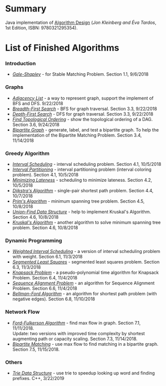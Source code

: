 # Summary
Java implementation of  [Algorithm Design](https://www.amazon.com/Algorithm-Design-Kleinberg-published-Addison-Wesley/dp/B00E31S1LW/ref=sr_1_5?ie=UTF8&qid=1537642967&sr=8-5&keywords=Algorithm+Design) (*Jon Kleinberg and Éva Tardos*, 1st Edition, ISBN: 9780321295354).

# List of Finished Algorithms
### Introduction
* *[Gale-Shapley](src/GaleShapleyAlgorithm.java)* - for Stable Matching Problem. Section 1.1, 9/6/2018
### Graphs
* *[Adjacency List](src/AdjacencyList.java)* - a way to represent graph, support the implement of BFS and DFS. 9/22/2018
* *[Breadth-First Search](src/BreadthFirstSearch.java)* - BFS for graph traversal. Section 3.3, 9/22/2018
* *[Depth-First Search](src/DepthFirstSearch.java)* - DFS for graph traversal. Section 3.3, 9/22/2018
* *[Find Topological Ordering](src/FindTopologicalOrdering.java)*  - show the topological ordering of a DAG. Section 3.6, 9/24/2018
* *[Bipartite Graph](src/BipartiteGraph.java)*  - generate, label, and test a bipartite graph. To help the implementation of the Bipartite Matching Problem. Section 3.4, 11/14/2018
### Greedy Algorithm
* *[Interval Scheduling](src/IntervalScheduling.java)* - interval scheduling problem. Section 4.1, 10/5/2018
* *[Interval Partitioning](src/IntervalPartitioning.java)* - interval partitioning problem (interval coloring problem). Section 4.1, 10/5/2018
* *[Minimizing Lateness](src/MinimizingLateness.java)* - scheduling to minimize lateness. Section 4.2, 10/5/2018
* *[Dijkstra's Algorithm](src/DijkstrasAlgorithm.java)* - single-pair shortest path problem. Section 4.4, 10/7/2018
* *[Prim's Algorithm](src/PrimsAlgorithm.java)* - minimum spanning tree problem. Section 4.5, 10/8/2018
* *[Union-Find Data Structure](src/UnionFind.java)* - help to implement Kruskal's Algorithm. Section 4.6, 10/8/2018
* *[Kruskal's Algorithm](src/KruskalsAlgorithm.java)* - another algorithm to solve minimum spanning tree problem. Section 4.6, 10/8/2018
### Dynamic Programming
* *[Weighted Interval Scheduling](src/WeightedIntervalScheduling.java)* - a version of interval scheduling problem with weight. Section 6.1, 11/3/2018
* *[Segmented Least Squares](src/SegmentedLeastSquares.java)* - segmented least squares problem. Section 6.3, 11/3/2018
* *[Knapsack Problem](src/Knapsack.java)* - a pseudo-polynomial time algorithm for Knapsack Problem. Section 6.4, 11/4/2018
* *[Sequence Alignment Problem](src/SequenceAlignment.java)* - an algorithm for Sequence Alignment Problem. Section 6.6, 11/4/2018
* *[Bellman-Ford Algorithm](src/BellmanFordAlgorithm.java)* - an algorithm for shortest path problem (with negative edges). Section 6.8, 11/10/2018
### Network Flow
* *[Ford-Fulkerson Algorithm](src/FordFulkersonAlgorithm.java)* - find max flow in graph. Section 7.1, 11/11/2018.  
Update: two versions with improved time complexity by shortest augmenting path or capacity scaling. Section 7.3, 11/14/2018.
* *[Bipartite Matching](src/BipartiteMatching.java)* - use max flow to find matching in a bipartite graph. Section 7.5, 11/15/2018. 
### Others
* *[Trie Data Structure](cpp/Trie/Trie.cpp)* - use trie to speedup looking up word and finding prefixes. C++, 3/22/2019
